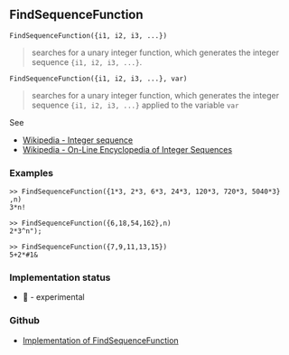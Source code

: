 ## FindSequenceFunction

```
FindSequenceFunction({i1, i2, i3, ...})
```

> searches for a unary integer function, which generates the integer sequence `{i1, i2, i3, ...}`. 

```
FindSequenceFunction({i1, i2, i3, ...}, var)
```

> searches for a unary integer function, which generates the integer sequence `{i1, i2, i3, ...}` applied to the variable `var`
  

See
* [Wikipedia - Integer sequence](https://en.wikipedia.org/wiki/Integer_sequence)
* [Wikipedia - On-Line Encyclopedia of Integer Sequences](https://simple.wikipedia.org/wiki/On-Line_Encyclopedia_of_Integer_Sequences)

### Examples

```
>> FindSequenceFunction({1*3, 2*3, 6*3, 24*3, 120*3, 720*3, 5040*3} ,n)
3*n!

>> FindSequenceFunction({6,18,54,162},n)
2*3^n"); 

>> FindSequenceFunction({7,9,11,13,15})
5+2*#1&
```
  

### Implementation status

* &#x1F9EA; - experimental

### Github

* [Implementation of FindSequenceFunction](https://github.com/axkr/symja_android_library/blob/master/symja_android_library/matheclipse-core/src/main/java/org/matheclipse/core/reflection/system/FindSequenceFunction.java#L16) 
